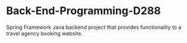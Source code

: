 # Back-End-Programming-D288
Spring Framework Java backend project that provides functionality to a travel agency booking website.
